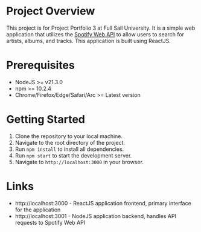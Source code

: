 # Project Overview

This project is for Project Portfolio 3 at Full Sail University. It is a simple web application that utilizes the [Spotify Web API](https://developer.spotify.com/documentation/web-api/) to allow users to search for artists, albums, and tracks. This application is built using ReactJS.

# Prerequisites 

- NodeJS >= v21.3.0
- npm >= 10.2.4
- Chrome/Firefox/Edge/Safari/Arc >= Latest version

# Getting Started 

1. Clone the repository to your local machine.
2. Navigate to the root directory of the project.
3. Run `npm install` to install all dependencies.
4. Run `npm start` to start the development server.
5. Navigate to `http://localhost:3000` in your browser.

# Links 

- http://localhost:3000 - ReactJS application frontend, primary interface for the application
- http://localhost:3001 - NodeJS application backend, handles API requests to Spotify Web API
